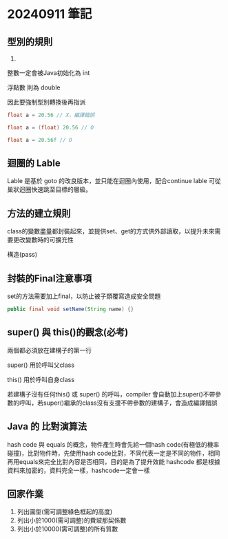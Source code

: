 <h1>20240911 筆記</h1>


型別的規則
-----------
1. 

整數一定會被Java初始化為 int

浮點數 則為 double

因此要強制型別轉換後再指派
```java
float a = 20.56 // X，編譯錯誤

float a = (float) 20.56 // O

float a = 20.56f // O
```


迴圈的 Lable
------------

Lable 是基於 goto 的改良版本，並只能在迴圈內使用，配合continue lable 可從巢狀迴圈快速跳至目標的層級。


方法的建立規則
-----------
class的變數盡量都封裝起來，並提供set、get的方式供外部讀取，以提升未來需要更改變數時的可擴充性

構造(pass)


封裝的Final注意事項
-----------------
set的方法需要加上final，以防止被子類覆寫造成安全問題
```java
public final void setName(String name) {}
```


super() 與 this()的觀念(必考)
---------------------------
兩個都必須放在建構子的第一行

super() 用於呼叫父class

this() 用於呼叫自身class

若建構子沒有任何this() 或 super() 的呼叫，compiler 會自動加上super()不帶參數的呼叫，若super()繼承的class沒有支援不帶參數的建構子，會造成編譯錯誤


Java 的 比對演算法
-----------
hash code 與 equals 的概念，物件產生時會先給一個hash code(有極低的機率碰撞)，比對物件時，先使用hash code比對，不同代表一定是不同的物件，相同再用equals來完全比對內容是否相同，目的是為了提升效能
hashcode 都是根據資料來加密的，資料完全一樣，hashcode一定會一樣


回家作業
-------
1. 列出圖型(需可調整綠色框起的高度)
2. 列出小於1000(需可調整)的費玻那契係數
3. 列出小於10000(需可調整)的所有質數